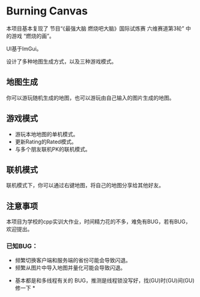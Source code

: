 # Burning Canvas
本项目基本复现了 节目“《最强大脑 燃烧吧大脑》国际试炼赛 六维赛道第3轮” 中的游戏 “燃烧的画”。

UI基于ImGui。

设计了多种地图生成方式，以及三种游戏模式。

## 地图生成
你可以游玩随机生成的地图，也可以游玩由自己输入的图片生成的地图。

## 游戏模式
- 游玩本地地图的单机模式。
- 更新Rating的Rated模式。
- 与多个朋友联机PK的联机模式。

## 联机模式
联机模式下，你可以通过右键地图，将自己的地图分享给其他好友。

## 注意事项
本项目为学校的cpp实训大作业，时间精力花的不多，难免有BUG，若有BUG，欢迎提出。

### 已知BUG：
- 频繁切换客户端和服务端的省份可能会导致闪退。
- 频繁从图片中导入地图并量化可能会导致闪退。

* 基本都是和多线程有关的 BUG，推测是线程锁没写好，找(GU)时(GU)间(GU)修一下 *
